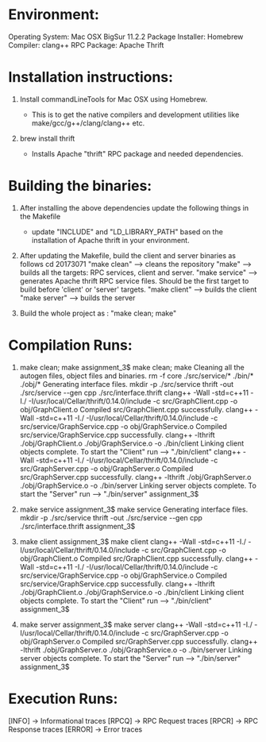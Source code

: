 

Environment:
============
Operating System:  Mac OSX BigSur 11.2.2
Package Installer: Homebrew
Compiler:          clang++
RPC Package:       Apache Thrift


Installation instructions:
==========================
1. Install commandLineTools for Mac OSX using Homebrew.
   - This is to get the native compilers and development utilities like make/gcc/g++/clang/clang++ etc.

2. brew install thrift
   - Installs Apache "thrift" RPC package and needed dependencies.


Building the binaries:
======================
1. After installing the above dependencies update the following things in the Makefile
   - update "INCLUDE" and "LD_LIBRARY_PATH" based on the installation of Apache thrift in your environment.

2. After updating the Makefile, build the client and server binaries as follows
   cd 20173071
   "make clean"   --> cleans the repository
   "make"         --> builds all the targets: RPC services, client and server.
   "make service" --> generates Apache thrift RPC service files.
                      Should be the first target to build before 'client' or 'server' targets.
   "make client"  --> builds the client
   "make server"  --> builds the server

3. Build the whole project as : "make clean; make"


Compilation Runs:
=================
1. make clean; make
assignment_3$ make clean; make
Cleaning all the autogen files, object files and binaries.
rm -f core ./src/service/* ./bin/* ./obj/*
Generating interface files.
mkdir -p ./src/service
thrift -out ./src/service --gen cpp ./src/interface.thrift
clang++ -Wall -std=c++11 -I./ -I/usr/local/Cellar/thrift/0.14.0/include -c src/GraphClient.cpp -o obj/GraphClient.o
Compiled src/GraphClient.cpp successfully.
clang++ -Wall -std=c++11 -I./ -I/usr/local/Cellar/thrift/0.14.0/include -c src/service/GraphService.cpp -o obj/GraphService.o
Compiled src/service/GraphService.cpp successfully.
clang++ -lthrift ./obj/GraphClient.o ./obj/GraphService.o -o ./bin/client
Linking client objects complete.
To start the "Client" run --> "./bin/client"
clang++ -Wall -std=c++11 -I./ -I/usr/local/Cellar/thrift/0.14.0/include -c src/GraphServer.cpp -o obj/GraphServer.o
Compiled src/GraphServer.cpp successfully.
clang++ -lthrift ./obj/GraphServer.o ./obj/GraphService.o -o ./bin/server
Linking server objects complete.
To start the "Server" run --> "./bin/server"
assignment_3$

2. make service
assignment_3$ make service
Generating interface files.
mkdir -p ./src/service
thrift -out ./src/service --gen cpp ./src/interface.thrift
assignment_3$

3. make client
assignment_3$ make client
clang++ -Wall -std=c++11 -I./ -I/usr/local/Cellar/thrift/0.14.0/include -c src/GraphClient.cpp -o obj/GraphClient.o
Compiled src/GraphClient.cpp successfully.
clang++ -Wall -std=c++11 -I./ -I/usr/local/Cellar/thrift/0.14.0/include -c src/service/GraphService.cpp -o obj/GraphService.o
Compiled src/service/GraphService.cpp successfully.
clang++ -lthrift ./obj/GraphClient.o ./obj/GraphService.o -o ./bin/client
Linking client objects complete.
To start the "Client" run --> "./bin/client"
assignment_3$

4. make server
assignment_3$ make server
clang++ -Wall -std=c++11 -I./ -I/usr/local/Cellar/thrift/0.14.0/include -c src/GraphServer.cpp -o obj/GraphServer.o
Compiled src/GraphServer.cpp successfully.
clang++ -lthrift ./obj/GraphServer.o ./obj/GraphService.o -o ./bin/server
Linking server objects complete.
To start the "Server" run --> "./bin/server"
assignment_3$


Execution Runs:
===============
[INFO]  -> Informational traces
[RPCQ]  -> RPC Request traces
[RPCR]  -> RPC Response traces
[ERROR] -> Error traces

